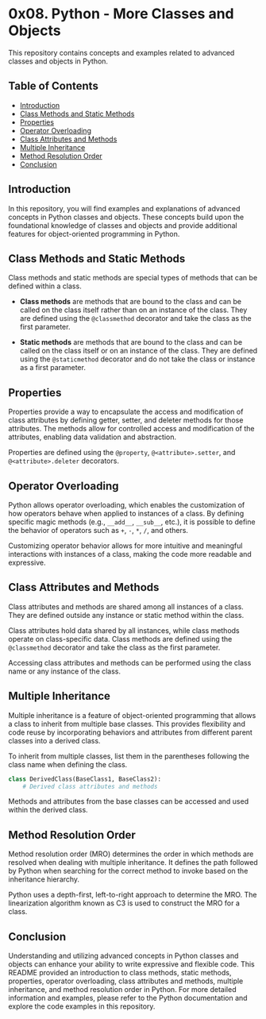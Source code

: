 # 0x08. Python - More Classes and Objects

This repository contains concepts and examples related to advanced classes and objects in Python.

## Table of Contents

- [Introduction](#introduction)
- [Class Methods and Static Methods](#class-methods-and-static-methods)
- [Properties](#properties)
- [Operator Overloading](#operator-overloading)
- [Class Attributes and Methods](#class-attributes-and-methods)
- [Multiple Inheritance](#multiple-inheritance)
- [Method Resolution Order](#method-resolution-order)
- [Conclusion](#conclusion)

## Introduction

In this repository, you will find examples and explanations of advanced concepts in Python classes and objects. These concepts build upon the foundational knowledge of classes and objects and provide additional features for object-oriented programming in Python.

## Class Methods and Static Methods

Class methods and static methods are special types of methods that can be defined within a class.

- **Class methods** are methods that are bound to the class and can be called on the class itself rather than on an instance of the class. They are defined using the `@classmethod` decorator and take the class as the first parameter.

- **Static methods** are methods that are bound to the class and can be called on the class itself or on an instance of the class. They are defined using the `@staticmethod` decorator and do not take the class or instance as a first parameter.

## Properties

Properties provide a way to encapsulate the access and modification of class attributes by defining getter, setter, and deleter methods for those attributes. The methods allow for controlled access and modification of the attributes, enabling data validation and abstraction.

Properties are defined using the `@property`, `@<attribute>.setter`, and `@<attribute>.deleter` decorators.

## Operator Overloading

Python allows operator overloading, which enables the customization of how operators behave when applied to instances of a class. By defining specific magic methods (e.g., `__add__`, `__sub__`, etc.), it is possible to define the behavior of operators such as `+`, `-`, `*`, `/`, and others.

Customizing operator behavior allows for more intuitive and meaningful interactions with instances of a class, making the code more readable and expressive.

## Class Attributes and Methods

Class attributes and methods are shared among all instances of a class. They are defined outside any instance or static method within the class.

Class attributes hold data shared by all instances, while class methods operate on class-specific data. Class methods are defined using the `@classmethod` decorator and take the class as the first parameter.

Accessing class attributes and methods can be performed using the class name or any instance of the class.

## Multiple Inheritance

Multiple inheritance is a feature of object-oriented programming that allows a class to inherit from multiple base classes. This provides flexibility and code reuse by incorporating behaviors and attributes from different parent classes into a derived class.

To inherit from multiple classes, list them in the parentheses following the class name when defining the class.

```python
class DerivedClass(BaseClass1, BaseClass2):
    # Derived class attributes and methods
```

Methods and attributes from the base classes can be accessed and used within the derived class.

## Method Resolution Order

Method resolution order (MRO) determines the order in which methods are resolved when dealing with multiple inheritance. It defines the path followed by Python when searching for the correct method to invoke based on the inheritance hierarchy.

Python uses a depth-first, left-to-right approach to determine the MRO. The linearization algorithm known as C3 is used to construct the MRO for a class.

## Conclusion

Understanding and utilizing advanced concepts in Python classes and objects can enhance your ability to write expressive and flexible code. This README provided an introduction to class methods, static methods, properties, operator overloading, class attributes and methods, multiple inheritance, and method resolution order in Python. For more detailed information and examples, please refer to the Python documentation and explore the code examples in this repository.

